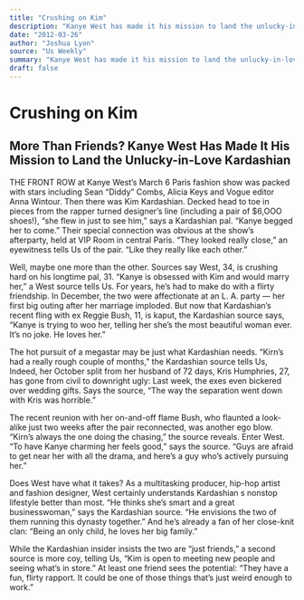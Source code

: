 ```yaml
---
title: "Crushing on Kim"
description: "Kanye West has made it his mission to land the unlucky-in-love Kardashian THE FRONT ROW. The show was packed with stars including Sean “Diddy” Combs, Alicia Keys and Vogue editor Anna Wintour. West, 3..."
date: "2012-03-26"
author: "Joshua Lyon"
source: "Us Weekly"
summary: "Kanye West has made it his mission to land the unlucky-in-love Kardashian THE FRONT ROW. The show was packed with stars including Sean “Diddy” Combs, Alicia Keys and Vogue editor Anna Wintour. West, 34, is crushing hard on his longtime pal, 31."
draft: false
---
```


# Crushing on Kim

## More Than Friends? Kanye West Has Made It His Mission to Land the Unlucky-in-Love Kardashian

THE FRONT ROW at Kanye West’s March 6 Paris fashion show was packed with stars including Sean “Diddy” Combs, Alicia Keys and Vogue editor Anna Wintour. Then there was Kim Kardashian. Decked head to toe in pieces from the rapper turned designer’s line (including a pair of $6,OOO shoes!), “she flew in just to see him,” says a Kardashian pal. “Kanye begged her to come.” Their special connection was obvious at the show’s afterparty, held at VIP Room in central Paris. “They looked really close,” an eyewitness tells Us of the pair. “Like they really like each other.”

Well, maybe one more than the other. Sources say West, 34, is crushing hard on his longtime pal, 31. “Kanye is obsessed with Kim and would marry her,” a West source tells Us. For years, he’s had to make do with a flirty friendship. In December, the two were affectionate at an L. A. party — her first big outing after her marriage imploded. But now that Kardashian’s recent fling with ex Reggie Bush, 11, is kaput, the Kardashian source says, “Kanye is trying to woo her, telling her she’s the most beautiful woman ever. It’s no joke. He loves her.”

The hot pursuit of a megastar may be just what Kardashian needs. “Kirn’s had a really rough couple of months,” the Kardashian source tells Us, Indeed, her October split from her husband of 72 days, Kris Humphries, 27, has gone from civil to downright ugly: Last week, the exes even bickered over wedding gifts. Says the source, “The way the separation went down with Kris was horrible.”

The recent reunion with her on-and-off flame Bush, who flaunted a look-alike just two weeks after the pair reconnected, was another ego blow. “Kirn’s always the one doing the chasing,” the source reveals. Enter West. “To have Kanye charming her feels good,” says the source. “Guys are afraid to get near her with all the drama, and here’s a guy who’s actively pursuing her.”

Does West have what it takes? As a multitasking producer, hip-hop artist and fashion designer, West certainly understands Kardashian s nonstop lifestyle better than most. “He thinks she’s smart and a great businesswoman,” says the Kardashian source. “He envisions the two of them running this dynasty together.” And he’s already a fan of her close-knit clan: “Being an only child, he loves her big family.”

While the Kardashian insider insists the two are “just friends,” a second source is more coy, telling Us, “Kim is open to meeting new people and seeing what’s in store.” At least one friend sees the potential: “They have a fun, flirty rapport. It could be one of those things that’s just weird enough to work.”

